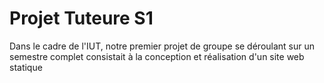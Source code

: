 # Projet Tuteure S1
Dans le cadre de l'IUT, notre premier projet de groupe se déroulant sur un semestre complet consistait à la conception et réalisation d'un site web statique
